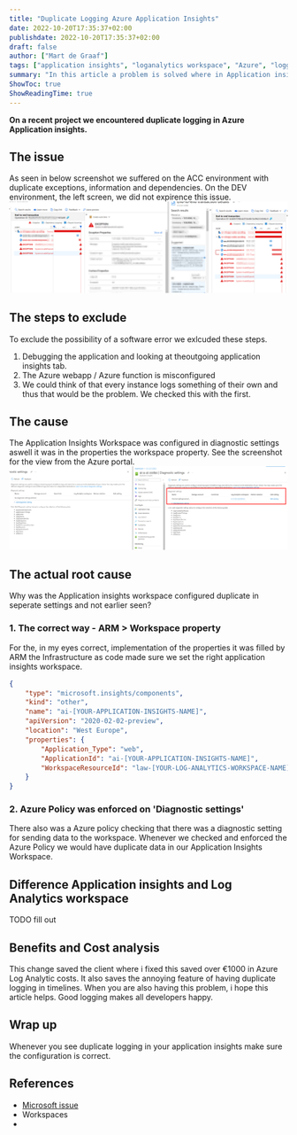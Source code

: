```yaml
---
title: "Duplicate Logging Azure Application Insights"
date: 2022-10-20T17:35:37+02:00
publishdate: 2022-10-20T17:35:37+02:00
draft: false
author: ["Mart de Graaf"]
tags: ["application insights", "loganalytics workspace", "Azure", "logging", "monitoring", "problemsolving"]
summary: "In this article a problem is solved where in Application insights we encountered duplicate logging."
ShowToc: true
ShowReadingTime: true
---
```


**On a recent project we encountered duplicate logging in Azure Application insights.**

## The issue
As seen in below screenshot we suffered on the ACC environment with duplicate exceptions, information and dependencies. On the DEV environment, the left screen, we did not expirence this issue.
![Duplicate logging](/images/duplicate-logging.png)

## The steps to exclude

To exclude the possibility of a software error we exlcuded these steps.

1. Debugging the application and looking at theoutgoing application insights tab.
1. The Azure webapp / Azure function is misconfigured
1. We could think of that every instance logs something of their own and thus that would be the problem. We checked this with the first.

## The cause
The Application Insights Workspace was configured in diagnostic settings aswell it was in the properties the workspace property. See the screenshot for the view from the Azure portal.
![Diagnostic settings](/images/diagnostic-settings.png)

## The actual root cause
Why was the Application insights workspace configured duplicate in seperate settings and not earlier seen?
### 1. The correct way - ARM > Workspace property
For the, in my eyes correct, implementation of the properties it was filled by ARM the Infrastructure as code made sure we set the right application insights workspace.

```json
{
    "type": "microsoft.insights/components",
    "kind": "other",
    "name": "ai-[YOUR-APPLICATION-INSIGHTS-NAME]",
    "apiVersion": "2020-02-02-preview",
    "location": "West Europe",
    "properties": {
        "Application_Type": "web",
        "ApplicationId": "ai-[YOUR-APPLICATION-INSIGHTS-NAME]",
        "WorkspaceResourceId": "law-[YOUR-LOG-ANALYTICS-WORKSPACE-NAME]"
    }
}
```
### 2. Azure Policy was enforced on 'Diagnostic settings'
There also was a Azure policy checking that there was a diagnostic setting for sending data to the workspace. Whenever we checked and enforced the Azure Policy we would have duplicate data in our Application Insights Workspace.

## Difference Application insights and Log Analytics workspace

TODO fill out

## Benefits and Cost analysis

This change saved the client where i fixed this saved over &euro;1000 in Azure Log Analytic costs. It also saves the annoying feature of having duplicate logging in timelines. When you are also having this problem, i hope this article helps. Good logging makes all developers happy.

## Wrap up
Whenever you see duplicate logging in your application insights make sure the configuration is correct. 


## References

- [Microsoft issue]()
- Workspaces
- 